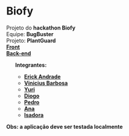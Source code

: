 # Biofy

Projeto do <b>hackathon Biofy</b> <br>
Equipe: <b>BugBuster</b> <br>
Projeto: <b>PlantGuard<b> <br>
<a href="https://github.com/Boyuridod/projeto_hackaton">Front</a> <br>
<a href="https://github.com/Erick-Andrade/Biofy-back-end">Back-end</a><br>

<ul>
    <b>Integrantes:</b>
    <ul>
        <li><a href="https://github.com/Erick-Andrade" target="_blank">Erick Andrade</a></li>
        <li><a href="https://github.com/ViniciusGRBarbosa" target="_blank">Vinicius Barbosa</a></li>
        <li><a href="https://github.com/Boyuridod" target="_blank">Yuri</a></li>
        <li><a href="https://github.com/Diogo-NB" target="_blank">Diogo</a></li>
        <li><a href="https://github.com/PedroH2003" target="_blank">Pedro</a></li>
        <li><a href="https://github.com/ancra" target="_blank">Ana</a></li>
        <li><a href="https://github.com/Isaborches" target="_blank">Isadora</a> </li>
    </ul>
</ul>

<p><b>Obs:</b> a aplicação deve ser testada localmente</p>
